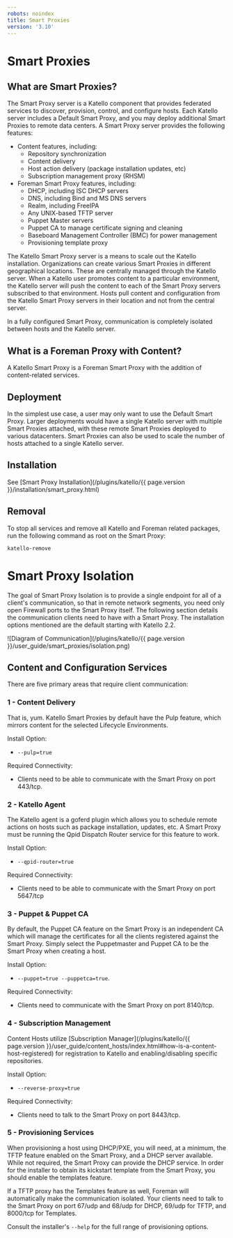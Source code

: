 ```yaml
---
robots: noindex
title: Smart Proxies
version: '3.10'
---
```


# Smart Proxies

## What are Smart Proxies?

The Smart Proxy server is a Katello component that provides federated services to discover, provision, control, and configure hosts. Each Katello server includes a Default Smart Proxy, and you may deploy additional Smart Proxies to remote data centers. A Smart Proxy server provides the following features:

  * Content features, including:
    * Repository synchronization
    * Content delivery
    * Host action delivery (package installation updates, etc)
    * Subscription management proxy (RHSM)
  * Foreman Smart Proxy features, including:
    * DHCP, including ISC DHCP servers
    * DNS, including Bind and MS DNS servers
    * Realm, including FreeIPA
    * Any UNIX-based TFTP server
    * Puppet Master servers
    * Puppet CA to manage certificate signing and cleaning
    * Baseboard Management Controller (BMC) for power management
    * Provisioning template proxy

The Katello Smart Proxy server is a means to scale out the Katello installation. Organizations can create various Smart Proxies in different geographical locations. These are centrally managed through the Katello server. When a Katello user promotes content to a particular environment, the Katello server will push the content to each of the Smart Proxy servers subscribed to that environment. Hosts pull content and configuration from the Katello Smart Proxy servers in their location and not from the central server.

In a fully configured Smart Proxy, communication is completely isolated between hosts and the Katello server.

## What is a Foreman Proxy with Content?

A Katello Smart Proxy is a Foreman Smart Proxy with the addition of content-related services.

## Deployment

In the simplest use case, a user may only want to use the Default Smart Proxy. Larger deployments would have a single Katello server with multiple Smart Proxies attached, with these remote Smart Proxies deployed to various datacenters. Smart Proxies can also be used to scale the number of hosts attached to a single Katello server.

## Installation

See [Smart Proxy Installation](/plugins/katello/{{ page.version }}/installation/smart_proxy.html)

## Removal

To stop all services and remove all Katello and Foreman related packages, run the following command as root on the Smart Proxy:

  `katello-remove`

# Smart Proxy Isolation

The goal of Smart Proxy Isolation is to provide a single endpoint for all of a client's communication, so that in remote network segments, you need only open Firewall ports to the Smart Proxy itself. The following section details the communication clients need to have with a Smart Proxy. The installation options mentioned are the default starting with Katello 2.2.

![Diagram of Communication](/plugins/katello/{{ page.version }}/user_guide/smart_proxies/isolation.png)

## Content and Configuration Services

There are five primary areas that require client communication:

### 1 - Content Delivery

That is, yum. Katello Smart Proxies by default have the Pulp feature, which mirrors content for the selected Lifecycle Environments.

Install Option:

  * `--pulp=true`

Required Connectivity:

  * Clients need to be able to communicate with the Smart Proxy on port 443/tcp.

### 2 - Katello Agent

The Katello agent is a goferd plugin which allows you to schedule remote actions on hosts such as package installation, updates, etc. A Smart Proxy must be running the Qpid Dispatch Router service for this feature to work.

Install Option:

  * `--qpid-router=true`

Required Connectivity:

  * Clients need to be able to communicate with the Smart Proxy on port 5647/tcp

### 3 - Puppet & Puppet CA

By default, the Puppet CA feature on the Smart Proxy is an independent CA which will manage the certificates for all the clients registered against the Smart Proxy. Simply select the Puppetmaster and Puppet CA to be the Smart Proxy when creating a host.

Install Option:

  * `--puppet=true --puppetca=true`.

Required Connectivity:

  * Clients need to communicate with the Smart Proxy on port 8140/tcp.

### 4 - Subscription Management

Content Hosts utilize [Subscription Manager](/plugins/katello/{{ page.version }}/user_guide/content_hosts/index.html#how-is-a-content-host-registered) for registration to Katello and enabling/disabling specific repositories.

Install Option:

  * `--reverse-proxy=true`

Required Connectivity:

  * Clients need to talk to the Smart Proxy on port 8443/tcp.

### 5 - Provisioning Services

When provisioning a host using DHCP/PXE, you will need, at a minimum, the TFTP feature enabled on the Smart Proxy, and a DHCP server available. While not required, the Smart Proxy can provide the DHCP service. In order for the installer to obtain its kickstart template from the Smart Proxy, you should enable the templates feature.

If a TFTP proxy has the Templates feature as well, Foreman will automatically make the communication isolated. Your clients need to talk to the Smart Proxy on port 67/udp and 68/udp for DHCP, 69/udp for TFTP, and 8000/tcp for Templates.

Consult the installer's `--help` for the full range of provisioning options.
